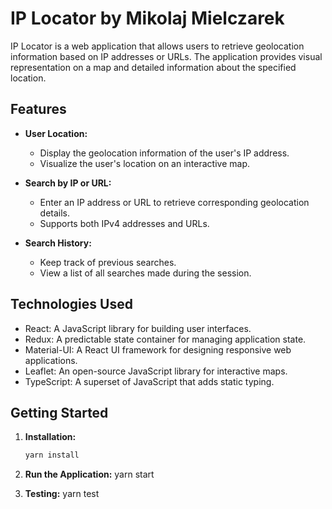 # IP Locator by Mikolaj Mielczarek

IP Locator is a web application that allows users to retrieve geolocation information based on IP addresses or URLs. The application provides visual representation on a map and detailed information about the specified location.

## Features

- **User Location:**
  - Display the geolocation information of the user's IP address.
  - Visualize the user's location on an interactive map.

- **Search by IP or URL:**
  - Enter an IP address or URL to retrieve corresponding geolocation details.
  - Supports both IPv4 addresses and URLs.

- **Search History:**
  - Keep track of previous searches.
  - View a list of all searches made during the session.

## Technologies Used

- React: A JavaScript library for building user interfaces.
- Redux: A predictable state container for managing application state.
- Material-UI: A React UI framework for designing responsive web applications.
- Leaflet: An open-source JavaScript library for interactive maps.
- TypeScript: A superset of JavaScript that adds static typing.

## Getting Started

1. **Installation:**
   ```bash
   yarn install

2. **Run the Application:**
    yarn start

3. **Testing:**
    yarn test
